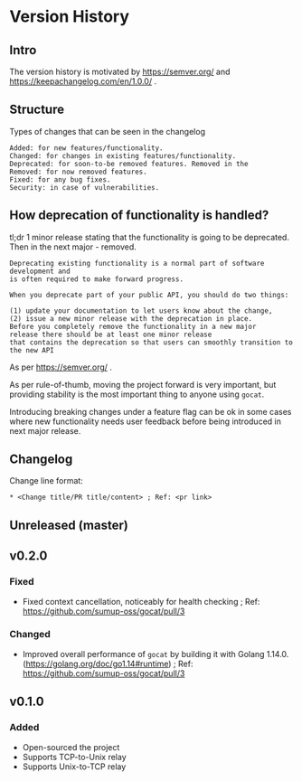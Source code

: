 # Version History
 
## Intro
 
The version history is motivated by https://semver.org/ and https://keepachangelog.com/en/1.0.0/ .
 
## Structure
 
Types of changes that can be seen in the changelog
 
```
Added: for new features/functionality.
Changed: for changes in existing features/functionality.
Deprecated: for soon-to-be removed features. Removed in the
Removed: for now removed features.
Fixed: for any bug fixes.
Security: in case of vulnerabilities.
```
 
## How deprecation of functionality is handled?
 
tl;dr 1 minor release stating that the functionality is going to be deprecated. Then in the next major - removed.
 
```
Deprecating existing functionality is a normal part of software development and
is often required to make forward progress.
 
When you deprecate part of your public API, you should do two things:
 
(1) update your documentation to let users know about the change,
(2) issue a new minor release with the deprecation in place.
Before you completely remove the functionality in a new major
release there should be at least one minor release
that contains the deprecation so that users can smoothly transition to the new API
```
 
As per https://semver.org/ .
 
As per rule-of-thumb, moving the project forward is very important,
  but providing stability is the most important thing to anyone using `gocat`.
 
Introducing breaking changes under a feature flag can be ok in some cases where new functionality needs user feedback before being introduced in next major release.
 
## Changelog
 
Change line format:
 
```
* <Change title/PR title/content> ; Ref: <pr link>
```

## Unreleased (master)

## v0.2.0

### Fixed

* Fixed context cancellation, noticeably for health checking ; Ref: https://github.com/sumup-oss/gocat/pull/3

### Changed

* Improved overall performance of `gocat` by building it with Golang 1.14.0. (https://golang.org/doc/go1.14#runtime) ; Ref: https://github.com/sumup-oss/gocat/pull/3

## v0.1.0

### Added

* Open-sourced the project
* Supports TCP-to-Unix relay
* Supports Unix-to-TCP relay
